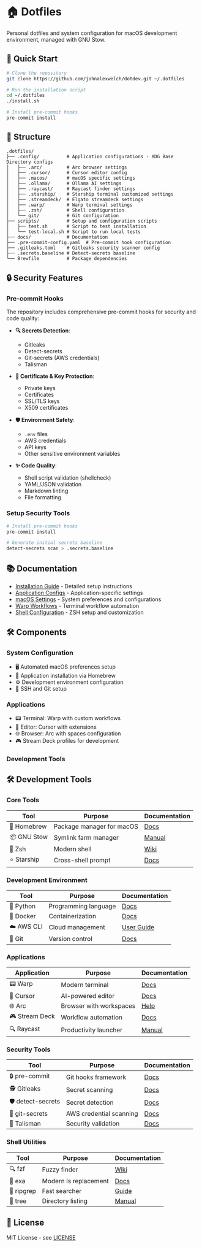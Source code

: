 # 🏠 Dotfiles

Personal dotfiles and system configuration for macOS development environment, managed with GNU Stow.

## 🚀 Quick Start

```bash
# Clone the repository
git clone https://github.com/johnalexwelch/dotdev.git ~/.dotfiles

# Run the installation script
cd ~/.dotfiles
./install.sh

# Install pre-commit hooks
pre-commit install
```

## 📁 Structure

```tree
.dotfiles/
├── .config/          # Application configurations - XDG Base Directory configs
│   ├── .arc/         # Arc browser settings
│   ├── .cursor/      # Cursor editor config
│   ├── .macos/       # macOS specific settings
│   ├── .ollama/      # Ollama AI settings
│   ├── .raycast/     # Raycast finder settings
│   ├── .starship/    # Starship terminal customized settings
│   ├── .streamdeck/  # Elgato streamdeck settings
│   ├── .warp/        # Warp terminal settings
│   ├── .zsh/         # Shell configuration
│   └── git/          # Git configuration
├── scripts/          # Setup and configuration scripts
│   ├── test.sh       # Script to test installation
│   └── test-local.sh # Script to run local tests
├── docs/             # Documentation
├── .pre-commit-config.yaml  # Pre-commit hook configuration
├── .gitleaks.toml    # Gitleaks security scanner config
├── .secrets.baseline # Detect-secrets baseline
└── Brewfile          # Package dependencies
```

## 🔒 Security Features

### Pre-commit Hooks

The repository includes comprehensive pre-commit hooks for security and code quality:

- **🔍 Secrets Detection**:

  - Gitleaks
  - Detect-secrets
  - Git-secrets (AWS credentials)
  - Talisman

- **🔐 Certificate & Key Protection**:

  - Private keys
  - Certificates
  - SSL/TLS keys
  - X509 certificates

- **🛡️ Environment Safety**:

  - `.env` files
  - AWS credentials
  - API keys
  - Other sensitive environment variables

- **✨ Code Quality**:
  - Shell script validation (shellcheck)
  - YAML/JSON validation
  - Markdown linting
  - File formatting

### Setup Security Tools

```bash
# Install pre-commit hooks
pre-commit install

# Generate initial secrets baseline
detect-secrets scan > .secrets.baseline
```

## 📚 Documentation

- [Installation Guide](docs/INSTALLATION.md) - Detailed setup instructions
- [Application Configs](docs/APPLICATIONS.md) - Application-specific settings
- [macOS Settings](docs/MACOS.md) - System preferences and configurations
- [Warp Workflows](docs/WORKFLOWS.md) - Terminal workflow automation
- [Shell Configuration](docs/SHELL.md) - ZSH setup and customization

## 🛠️ Components

### System Configuration

- 🖥️ Automated macOS preferences setup
- 🍺 Application installation via Homebrew
- ⚙️ Development environment configuration
- 🔑 SSH and Git setup

### Applications

- 📟 Terminal: Warp with custom workflows
- 📝 Editor: Cursor with extensions
- 🌐 Browser: Arc with spaces configuration
- 🎮 Stream Deck profiles for development

### Development Tools

## 🛠️ Development Tools

### Core Tools

| Tool        | Purpose                   | Documentation                                       |
| ----------- | ------------------------- | --------------------------------------------------- |
| 🍺 Homebrew | Package manager for macOS | [Docs](https://docs.brew.sh)                        |
| 📦 GNU Stow | Symlink farm manager      | [Manual](https://www.gnu.org/software/stow/manual/) |
| 🐚 Zsh      | Modern shell              | [Wiki](https://zsh.sourceforge.io/Doc/)             |
| ⭐ Starship | Cross-shell prompt        | [Docs](https://starship.rs/guide/)                  |

### Development Environment

| Tool       | Purpose              | Documentation                             |
| ---------- | -------------------- | ----------------------------------------- |
| 🐍 Python  | Programming language | [Docs](https://docs.python.org)           |
| 🐳 Docker  | Containerization     | [Docs](https://docs.docker.com)           |
| ☁️ AWS CLI | Cloud management     | [User Guide](https://aws.amazon.com/cli/) |
| 🌳 Git     | Version control      | [Docs](https://git-scm.com/doc)           |

### Applications

| Application    | Purpose                 | Documentation                                       |
| -------------- | ----------------------- | --------------------------------------------------- |
| 📟 Warp        | Modern terminal         | [Docs](https://docs.warp.dev)                       |
| 📝 Cursor      | AI-powered editor       | [Docs](https://cursor.sh/docs)                      |
| 🌐 Arc         | Browser with workspaces | [Help](https://arc.net/help)                        |
| 🎮 Stream Deck | Workflow automation     | [Docs](https://developer.elgato.com/documentation/) |
| 🔍 Raycast     | Productivity launcher   | [Manual](https://manual.raycast.com)                |

### Security Tools

| Tool              | Purpose                 | Documentation                                    |
| ----------------- | ----------------------- | ------------------------------------------------ |
| 🔒 pre-commit     | Git hooks framework     | [Docs](https://pre-commit.com)                   |
| 🕵️ Gitleaks       | Secret scanning         | [Docs](https://github.com/zricethezav/gitleaks)  |
| 🛡️ detect-secrets | Secret detection        | [Docs](https://github.com/Yelp/detect-secrets)   |
| 🔐 git-secrets    | AWS credential scanning | [Docs](https://github.com/awslabs/git-secrets)   |
| 🚨 Talisman       | Security validation     | [Docs](https://github.com/thoughtworks/talisman) |

### Shell Utilities

| Tool       | Purpose               | Documentation                                                       |
| ---------- | --------------------- | ------------------------------------------------------------------- |
| 🔍 fzf     | Fuzzy finder          | [Wiki](https://github.com/junegunn/fzf/wiki)                        |
| 📂 exa     | Modern ls replacement | [Docs](https://the.exa.website)                                     |
| 🔎 ripgrep | Fast searcher         | [Guide](https://github.com/BurntSushi/ripgrep/blob/master/GUIDE.md) |
| 🌳 tree    | Directory listing     | [Manual](http://mama.indstate.edu/users/ice/tree/tree.1.html)       |

## 📄 License

MIT License - see [LICENSE](LICENSE)
